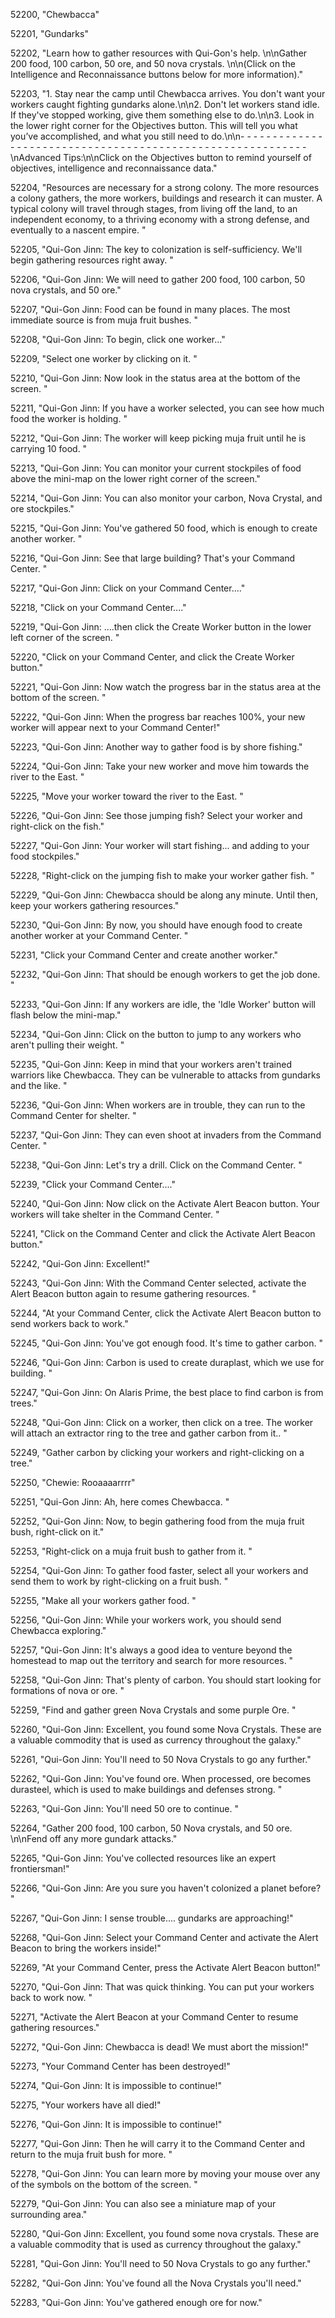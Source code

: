 ﻿52200, "Chewbacca"

52201, "Gundarks"

52202, "Learn how to gather resources with Qui-Gon's help. \n\nGather 200 food, 100 carbon,  50 ore, and 50 nova crystals. \n\n(Click on the Intelligence and Reconnaissance buttons below for more information)."

52203, "1. Stay near the camp until Chewbacca arrives.  You don't want your workers caught fighting gundarks alone.\n\n2. Don't let workers stand idle.  If they've stopped working, give them something else to do.\n\n3. Look in the lower right corner for the Objectives button.  This will tell you what you’ve accomplished, and what you still need to do.\n\n- - - - - - - - - - - - - - - - - - - - - - - - - - - - - - - - - - - - - - - - - - - - - - - - - - - - - - - - - - -\nAdvanced Tips:\n\nClick on the Objectives button to remind yourself of objectives, intelligence and reconnaissance data."

52204, "Resources are necessary for a strong colony.  The more resources a colony gathers, the more workers, buildings and research it can muster.  A typical colony will travel through stages, from living off the land, to an independent economy, to a thriving economy with a strong defense,  and eventually to a nascent empire. "

52205, "Qui-Gon Jinn: The key to colonization is self-sufficiency.  We'll begin gathering resources right away. "

52206, "Qui-Gon Jinn: We will need to gather 200 food, 100 carbon, 50 nova crystals, and 50 ore."

52207, "Qui-Gon Jinn: Food can be found in many places.  The most immediate source is from muja fruit bushes. "

52208, "Qui-Gon Jinn: To begin, click one worker..."

52209, "Select one worker by clicking on it. "

52210, "Qui-Gon Jinn: Now look in the status area at the bottom of the screen. "

52211, "Qui-Gon Jinn: If you have a worker selected, you can see how much food the worker is holding. "

52212, "Qui-Gon Jinn: The worker will keep picking muja fruit until he is carrying 10 food. "

52213, "Qui-Gon Jinn: You can monitor your current stockpiles of food above the mini-map on the lower right corner of the screen."

52214, "Qui-Gon Jinn: You can also monitor your carbon, Nova Crystal, and ore stockpiles."

52215, "Qui-Gon Jinn: You've gathered 50 food, which is enough to create another worker. "

52216, "Qui-Gon Jinn:  See that large building?  That's your Command Center. "

52217, "Qui-Gon Jinn: Click on your Command Center...."

52218, "Click on your Command Center...."

52219, "Qui-Gon Jinn: ....then click the Create Worker button in the lower left corner of the screen. "

52220, "Click on your Command Center, and click the Create Worker button."

52221, "Qui-Gon Jinn: Now watch the progress bar in the status area at the bottom of the screen. "

52222, "Qui-Gon Jinn: When the progress bar reaches 100%, your new worker will appear next to your Command Center!"

52223, "Qui-Gon Jinn: Another way to gather food is by shore fishing."

52224, "Qui-Gon Jinn: Take your new worker and move him towards the river to the East. "

52225, "Move your worker toward the river to the East. "

52226, "Qui-Gon Jinn: See those jumping fish?  Select your worker and right-click on the fish."

52227, "Qui-Gon Jinn: Your worker will start fishing... and adding to your food stockpiles."

52228, "Right-click on the jumping fish to make your worker gather fish. "

52229, "Qui-Gon Jinn: Chewbacca should be along any minute.  Until then, keep your workers gathering resources."

52230, "Qui-Gon Jinn: By now, you should have enough food to create another worker at your Command Center. "

52231, "Click your Command Center and create another worker."

52232, "Qui-Gon Jinn: That should be enough workers to get the job done. "

52233, "Qui-Gon Jinn:  If any workers are idle, the 'Idle Worker' button will flash below the mini-map."

52234, "Qui-Gon Jinn:  Click on the button to jump to any workers who aren't pulling their weight. "

52235, "Qui-Gon Jinn: Keep in mind that your workers aren't trained warriors like Chewbacca.  They can be vulnerable to attacks from gundarks and the like. "

52236, "Qui-Gon Jinn: When workers are in trouble, they can run to the Command Center for shelter. "

52237, "Qui-Gon Jinn: They can even shoot at invaders from the Command Center. "

52238, "Qui-Gon Jinn: Let's try a drill.  Click on the Command Center. "

52239, "Click your Command Center...."

52240, "Qui-Gon Jinn: Now click on the Activate Alert Beacon button. Your workers will take shelter in the Command Center. "

52241, "Click on the Command Center and click the Activate Alert Beacon button."

52242, "Qui-Gon Jinn: Excellent!"

52243, "Qui-Gon Jinn: With the Command Center selected, activate the Alert Beacon button again to resume gathering resources. "

52244, "At your Command Center, click the Activate Alert Beacon button  to send workers back to work."

52245, "Qui-Gon Jinn: You've got enough food.  It's time to gather carbon. "

52246, "Qui-Gon Jinn: Carbon is used to create duraplast, which we use for building. "

52247, "Qui-Gon Jinn: On Alaris Prime, the best place to find carbon is from trees."

52248, "Qui-Gon Jinn: Click on a worker, then click on a tree. The worker will attach an extractor ring to the tree and gather carbon from it.. "

52249, "Gather carbon by clicking your workers and right-clicking on a tree."

52250, "Chewie:  Rooaaaarrrr"

52251, "Qui-Gon Jinn: Ah, here comes Chewbacca.  "

52252, "Qui-Gon Jinn: Now, to begin gathering food from the muja fruit bush, right-click on it."

52253, "Right-click on a muja fruit bush to gather from it. "

52254, "Qui-Gon Jinn: To gather food faster, select all your workers and send them to work by right-clicking on a fruit bush. "

52255, "Make all your workers gather food. "

52256, "Qui-Gon Jinn: While your workers work, you should send Chewbacca exploring."

52257, "Qui-Gon Jinn: It's always a good idea to venture beyond the homestead to map out the territory and search for more resources. "

52258, "Qui-Gon Jinn: That's plenty of carbon.  You should start looking for formations of nova or ore. "

52259, "Find and gather green Nova Crystals and some purple Ore. "

52260, "Qui-Gon Jinn: Excellent, you found some Nova Crystals.  These are a valuable commodity that is used as currency throughout the galaxy."

52261, "Qui-Gon Jinn: You'll need to 50 Nova Crystals to go any further."

52262, "Qui-Gon Jinn: You've found ore.  When processed, ore becomes durasteel, which is used to make buildings and defenses strong. "

52263, "Qui-Gon Jinn: You'll need 50 ore to continue. "

52264, "Gather 200 food, 100 carbon, 50 Nova crystals, and 50 ore. \n\nFend off any more gundark attacks."

52265, "Qui-Gon Jinn: You've collected resources like an expert frontiersman!"

52266, "Qui-Gon Jinn: Are you sure you haven't colonized a planet before? "

52267, "Qui-Gon Jinn: I sense trouble.... gundarks are approaching!"

52268, "Qui-Gon Jinn: Select your Command Center and activate the Alert Beacon to bring the workers inside!"

52269, "At your Command Center, press the Activate Alert Beacon button!"

52270, "Qui-Gon Jinn: That was quick thinking.  You can put your workers back to work now. "

52271, "Activate the Alert Beacon at your Command Center  to resume gathering resources."

52272, "Qui-Gon Jinn: Chewbacca is dead!  We must abort the mission!"

52273, "Your Command Center has been destroyed!"

52274, "Qui-Gon Jinn: It is impossible to continue!"

52275, "Your workers have all died!"

52276, "Qui-Gon Jinn: It is impossible to continue!"

52277, "Qui-Gon Jinn: Then he will carry it to the Command Center and return to the muja fruit bush for more. "

52278, "Qui-Gon Jinn: You can learn more by moving your mouse over any of the symbols on the bottom of the screen. "

52279, "Qui-Gon Jinn: You can also see a miniature map of your surrounding area."

52280, "Qui-Gon Jinn: Excellent, you found some nova crystals.  These are a valuable commodity that is used as currency throughout the galaxy."

52281, "Qui-Gon Jinn: You'll need to 50 Nova Crystals to go any further."

52282, "Qui-Gon Jinn: You've found all the Nova Crystals you'll need."

52283, "Qui-Gon Jinn:  You've gathered enough ore for now."

